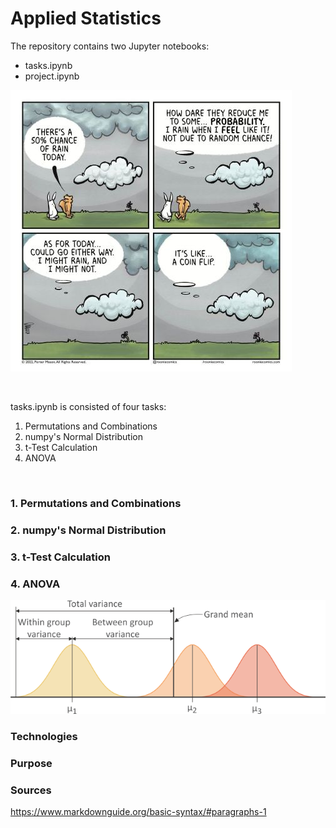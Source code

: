 # Applied Statistics 

The repository contains two Jupyter notebooks:     
- tasks.ipynb    
- project.ipynb        


![alt text](rabbit_comic.jpg)     

<br>

tasks.ipynb is consisted of four tasks:    

1. Permutations and Combinations     
2. numpy's Normal Distribution       
3. t-Test Calculation     
4. ANOVA      

  
<br>

### 1. Permutations and Combinations
### 2. numpy's Normal Distribution   
### 3. t-Test Calculation
### 4. ANOVA

![alt text](anova1.png)    
 


### Technologies
### Purpose

### Sources
<https://www.markdownguide.org/basic-syntax/#paragraphs-1>
